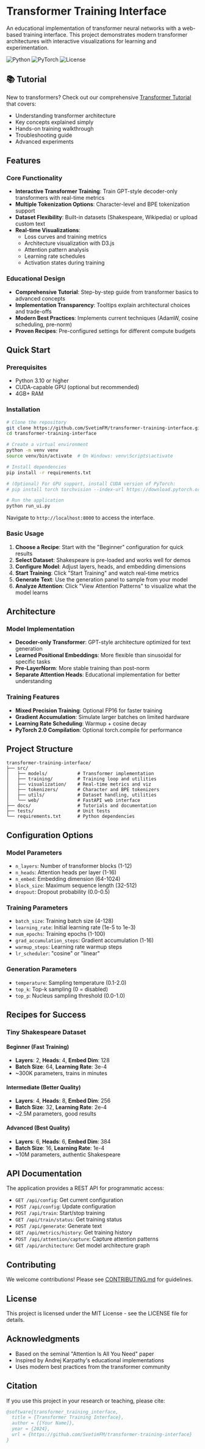 # Transformer Training Interface

An educational implementation of transformer neural networks with a web-based training interface. This project demonstrates modern transformer architectures with interactive visualizations for learning and experimentation.

![Python](https://img.shields.io/badge/python-3.10+-blue.svg)
![PyTorch](https://img.shields.io/badge/PyTorch-2.0+-red.svg)
![License](https://img.shields.io/badge/license-MIT-green.svg)

## 📚 Tutorial

New to transformers? Check out our comprehensive [Transformer Tutorial](docs/TRANSFORMER_TUTORIAL.md) that covers:
- Understanding transformer architecture
- Key concepts explained simply
- Hands-on training walkthrough
- Troubleshooting guide
- Advanced experiments

## Features

### Core Functionality
- **Interactive Transformer Training**: Train GPT-style decoder-only transformers with real-time metrics
- **Multiple Tokenization Options**: Character-level and BPE tokenization support
- **Dataset Flexibility**: Built-in datasets (Shakespeare, Wikipedia) or upload custom text
- **Real-time Visualizations**: 
  - Loss curves and training metrics
  - Architecture visualization with D3.js
  - Attention pattern analysis
  - Learning rate schedules
  - Activation states during training

### Educational Design
- **Comprehensive Tutorial**: Step-by-step guide from transformer basics to advanced concepts
- **Implementation Transparency**: Tooltips explain architectural choices and trade-offs
- **Modern Best Practices**: Implements current techniques (AdamW, cosine scheduling, pre-norm)
- **Proven Recipes**: Pre-configured settings for different compute budgets

## Quick Start

### Prerequisites
- Python 3.10 or higher
- CUDA-capable GPU (optional but recommended)
- 4GB+ RAM

### Installation

```bash
# Clone the repository
git clone https://github.com/SvetimFM/transformer-training-interface.git
cd transformer-training-interface

# Create a virtual environment
python -m venv venv
source venv/bin/activate  # On Windows: venv\Scripts\activate

# Install dependencies
pip install -r requirements.txt

# (Optional) For GPU support, install CUDA version of PyTorch:
# pip install torch torchvision --index-url https://download.pytorch.org/whl/cu121

# Run the application
python run_ui.py
```

Navigate to `http://localhost:8000` to access the interface.

### Basic Usage

1. **Choose a Recipe**: Start with the "Beginner" configuration for quick results
2. **Select Dataset**: Shakespeare is pre-loaded and works well for demos
3. **Configure Model**: Adjust layers, heads, and embedding dimensions
4. **Start Training**: Click "Start Training" and watch real-time metrics
5. **Generate Text**: Use the generation panel to sample from your model
6. **Analyze Attention**: Click "View Attention Patterns" to visualize what the model learns

## Architecture

### Model Implementation
- **Decoder-only Transformer**: GPT-style architecture optimized for text generation
- **Learned Positional Embeddings**: More flexible than sinusoidal for specific tasks
- **Pre-LayerNorm**: More stable training than post-norm
- **Separate Attention Heads**: Educational implementation for better understanding

### Training Features
- **Mixed Precision Training**: Optional FP16 for faster training
- **Gradient Accumulation**: Simulate larger batches on limited hardware
- **Learning Rate Scheduling**: Warmup + cosine decay
- **PyTorch 2.0 Compilation**: Optional torch.compile for performance

## Project Structure

```
transformer-training-interface/
├── src/
│   ├── models/           # Transformer implementation
│   ├── training/         # Training loop and utilities
│   ├── visualization/    # Real-time metrics and viz
│   ├── tokenizers/       # Character and BPE tokenizers
│   ├── utils/            # Dataset handling, utilities
│   └── web/              # FastAPI web interface
├── docs/                 # Tutorials and documentation
├── tests/                # Unit tests
└── requirements.txt      # Python dependencies
```

## Configuration Options

### Model Parameters
- `n_layers`: Number of transformer blocks (1-12)
- `n_heads`: Attention heads per layer (1-16)
- `n_embed`: Embedding dimension (64-1024)
- `block_size`: Maximum sequence length (32-512)
- `dropout`: Dropout probability (0.0-0.5)

### Training Parameters
- `batch_size`: Training batch size (4-128)
- `learning_rate`: Initial learning rate (1e-5 to 1e-3)
- `num_epochs`: Training epochs (1-100)
- `grad_accumulation_steps`: Gradient accumulation (1-16)
- `warmup_steps`: Learning rate warmup steps
- `lr_scheduler`: "cosine" or "linear"

### Generation Parameters
- `temperature`: Sampling temperature (0.1-2.0)
- `top_k`: Top-k sampling (0 = disabled)
- `top_p`: Nucleus sampling threshold (0.0-1.0)

## Recipes for Success

### Tiny Shakespeare Dataset

#### Beginner (Fast Training)
- **Layers**: 2, **Heads**: 4, **Embed Dim**: 128
- **Batch Size**: 64, **Learning Rate**: 3e-4
- ~300K parameters, trains in minutes

#### Intermediate (Better Quality)
- **Layers**: 4, **Heads**: 8, **Embed Dim**: 256
- **Batch Size**: 32, **Learning Rate**: 2e-4
- ~2.5M parameters, good results

#### Advanced (Best Quality)
- **Layers**: 6, **Heads**: 6, **Embed Dim**: 384
- **Batch Size**: 16, **Learning Rate**: 1e-4
- ~10M parameters, authentic Shakespeare

## API Documentation

The application provides a REST API for programmatic access:

- `GET /api/config`: Get current configuration
- `POST /api/config`: Update configuration
- `POST /api/train`: Start/stop training
- `GET /api/train/status`: Get training status
- `POST /api/generate`: Generate text
- `GET /api/metrics/history`: Get training history
- `POST /api/attention/capture`: Capture attention patterns
- `GET /api/architecture`: Get model architecture graph

## Contributing

We welcome contributions! Please see [CONTRIBUTING.md](CONTRIBUTING.md) for guidelines.

## License

This project is licensed under the MIT License - see the LICENSE file for details.

## Acknowledgments

- Based on the seminal "Attention Is All You Need" paper
- Inspired by Andrej Karpathy's educational implementations
- Uses modern best practices from the transformer community

## Citation

If you use this project in your research or teaching, please cite:

```bibtex
@software{transformer_training_interface,
  title = {Transformer Training Interface},
  author = {[Your Name]},
  year = {2024},
  url = {https://github.com/SvetimFM/transformer-training-interface}
}
```